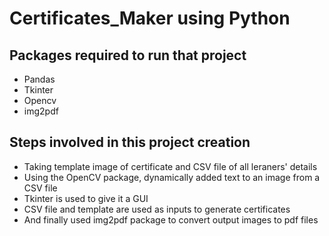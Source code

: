 # Certificates_Maker using Python

## Packages required to run that project
- Pandas
- Tkinter
- Opencv
- img2pdf

## Steps involved in this project creation

- Taking template image of certificate and CSV file of all leraners' details
- Using the OpenCV package, dynamically added text to an image from a CSV file
- Tkinter is used to give it a GUI
- CSV file and template are used as inputs to generate certificates
- And finally used img2pdf package to convert output images to pdf files





